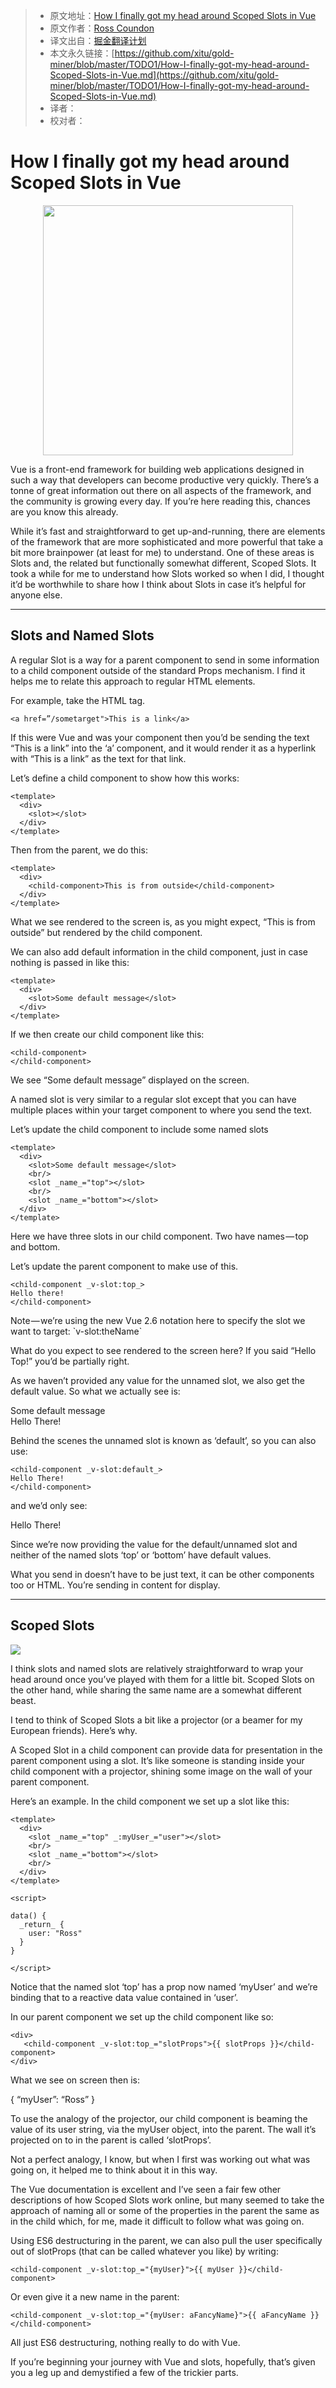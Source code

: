 > * 原文地址：[How I finally got my head around Scoped Slots in Vue](https://medium.com/@ross_65916/how-i-finally-got-my-head-around-scoped-slots-in-vue-c37238d4d4cc)
> * 原文作者：[Ross Coundon](https://medium.com/@ross_65916)
> * 译文出自：[掘金翻译计划](https://github.com/xitu/gold-miner)
> * 本文永久链接：[https://github.com/xitu/gold-miner/blob/master/TODO1/How-I-finally-got-my-head-around-Scoped-Slots-in-Vue.md](https://github.com/xitu/gold-miner/blob/master/TODO1/How-I-finally-got-my-head-around-Scoped-Slots-in-Vue.md)
> * 译者：
> * 校对者：

# How I finally got my head around Scoped Slots in Vue


<div align="center"><img src="https://cdn-images-1.medium.com/max/800/1*zyNSb0UXhP8TfxYbj-GNWg.png" height="400" width="400"></div>

Vue is a front-end framework for building web applications designed in such a way that developers can become productive very quickly. There’s a tonne of great information out there on all aspects of the framework, and the community is growing every day. If you’re here reading this, chances are you know this already.

While it’s fast and straightforward to get up-and-running, there are elements of the framework that are more sophisticated and more powerful that take a bit more brainpower (at least for me) to understand. One of these areas is Slots and, the related but functionally somewhat different, Scoped Slots. It took a while for me to understand how Slots worked so when I did, I thought it’d be worthwhile to share how I think about Slots in case it’s helpful for anyone else.

<hr>

## Slots and Named Slots

A regular Slot is a way for a parent component to send in some information to a child component outside of the standard Props mechanism. I find it helps me to relate this approach to regular HTML elements.

For example, take the <a> HTML tag.

```
<a href=”/sometarget">This is a link</a>
```

If this were Vue and <a> was your component then you’d be sending the text “This is a link” into the ‘a’ component, and it would render it as a hyperlink with “This is a link” as the text for that link.

Let’s define a child component to show how this works:

```
<template>  
  <div>  
    <slot></slot>  
  </div>  
</template>
```

Then from the parent, we do this:

```
<template>  
  <div>  
    <child-component>This is from outside</child-component>  
  </div>  
</template>
```

What we see rendered to the screen is, as you might expect, “This is from outside” but rendered by the child component.

We can also add default information in the child component, just in case nothing is passed in like this:

```
<template>  
  <div>  
    <slot>Some default message</slot>  
  </div>  
</template>
```

If we then create our child component like this:

```
<child-component>  
</child-component>
```

We see “Some default message” displayed on the screen.

A named slot is very similar to a regular slot except that you can have multiple places within your target component to where you send the text.

Let’s update the child component to include some named slots

```
<template>  
  <div>  
    <slot>Some default message</slot>  
    <br/>  
    <slot _name_="top"></slot>  
    <br/>  
    <slot _name_="bottom"></slot>  
  </div>  
</template>
```

Here we have three slots in our child component. Two have names — top and bottom.

Let’s update the parent component to make use of this.

```
<child-component _v-slot:top_>  
Hello there!  
</child-component>
```

Note — we’re using the new Vue 2.6 notation here to specify the slot we want to target: \`v-slot:theName\`

What do you expect to see rendered to the screen here? If you said “Hello Top!” you’d be partially right.

As we haven’t provided any value for the unnamed slot, we also get the default value. So what we actually see is:

Some default message  
Hello There!

Behind the scenes the unnamed slot is known as ‘default’, so you can also use:

```
<child-component _v-slot:default_>  
Hello There!  
</child-component>
```

and we’d only see:

Hello There!

Since we’re now providing the value for the default/unnamed slot and neither of the named slots ‘top’ or ‘bottom’ have default values.

What you send in doesn’t have to be just text, it can be other components too or HTML. You’re sending in content for display.

<hr>

## Scoped Slots

![](https://cdn-images-1.medium.com/max/800/1*DNFusxSTHQwwoeWD9iNUrQ.jpeg)

I think slots and named slots are relatively straightforward to wrap your head around once you’ve played with them for a little bit. Scoped Slots on the other hand, while sharing the same name are a somewhat different beast.

I tend to think of Scoped Slots a bit like a projector (or a beamer for my European friends). Here’s why.

A Scoped Slot in a child component can provide data for presentation in the parent component using a slot. It’s like someone is standing inside your child component with a projector, shining some image on the wall of your parent component.

Here’s an example. In the child component we set up a slot like this:

```
<template>  
  <div>  
    <slot _name_="top" _:myUser_="user"></slot>  
    <br/>  
    <slot _name_="bottom"></slot>  
    <br/>  
  </div>  
</template>

<script>

data() {  
  _return_ {  
    user: "Ross"  
  }  
}

</script>
```

Notice that the named slot ‘top’ has a prop now named ‘myUser’ and we’re binding that to a reactive data value contained in ‘user’.

In our parent component we set up the child component like so:

```
<div>  
   <child-component _v-slot:top_="slotProps">{{ slotProps }}</child-component>  
</div>
```

What we see on screen then is:

{ “myUser”: “Ross” }

To use the analogy of the projector, our child component is beaming the value of its user string, via the myUser object, into the parent. The wall it’s projected on to in the parent is called ‘slotProps’.

Not a perfect analogy, I know, but when I first was working out what was going on, it helped me to think about it in this way.

The Vue documentation is excellent and I’ve seen a fair few other descriptions of how Scoped Slots work online, but many seemed to take the approach of naming all or some of the properties in the parent the same as in the child which, for me, made it difficult to follow what was going on.

Using ES6 destructuring in the parent, we can also pull the user specifically out of slotProps (that can be called whatever you like) by writing:

```
<child-component _v-slot:top_="{myUser}">{{ myUser }}</child-component>
```

Or even give it a new name in the parent:

```
<child-component _v-slot:top_="{myUser: aFancyName}">{{ aFancyName }}</child-component>
```

All just ES6 destructuring, nothing really to do with Vue.

If you’re beginning your journey with Vue and slots, hopefully, that’s given you a leg up and demystified a few of the trickier parts.
